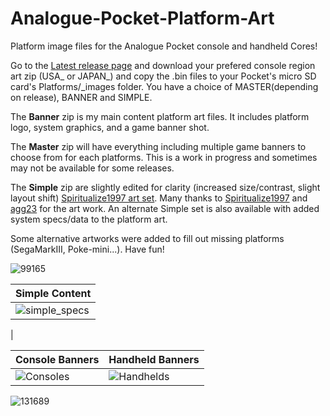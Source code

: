 # Analogue-Pocket-Platform-Art

Platform image files for the Analogue Pocket console and handheld Cores!

Go to the [Latest release page](https://github.com/Shissa43/Analogue-Pocket-Platform-Art/releases/tag/v0.1.8) and download your prefered console region art zip (USA_ or JAPAN_) and copy the .bin files to your Pocket's micro SD card's Platforms/_images folder.
You have a choice of MASTER(depending on release), BANNER and SIMPLE.

The **Banner** zip is my main content platform art files. It includes platform logo, system graphics, and a game banner shot.

The **Master** zip will have everything including multiple game banners to choose from for each platforms. This is a work in progress and sometimes may not be available for some releases.

The **Simple** zip are slightly edited for clarity (increased size/contrast, slight layout shift) [Spiritualize1997 art set](https://github.com/spiritualized1997/openFPGA-Platform-Art-Set). Many thanks to [Spiritualize1997](https://github.com/spiritualized1997) and [agg23](https://github.com/agg23) for the art work. An alternate Simple set is also available with added system specs/data to the platform art.

Some alternative artworks were added to fill out missing platforms (SegaMarkIII, Poke-mini...).
Have fun!

![99165](https://user-images.githubusercontent.com/123542883/222607932-414202ec-5a4d-444e-8fb3-b7d1d9ac738c.gif)

| Simple Content |
| ------------- |
|  ![simple_specs](https://user-images.githubusercontent.com/123542883/235362325-148e8bbc-1e83-4b2a-be55-e344ffeabddc.gif)
| 





| Console Banners | Handheld Banners |
| ------------- | ------------- |
| ![Consoles](https://user-images.githubusercontent.com/123542883/227727614-d4c7de28-347d-4c10-ad91-8340f4c53bfa.png)   | ![Handhelds](https://user-images.githubusercontent.com/123542883/226643835-f0b22484-021c-4f8c-ab22-47afaceda122.png)  |






![131689](https://user-images.githubusercontent.com/123542883/222607670-7210c82e-fa3e-460f-a8e0-ef81bb5c7ec5.gif)
